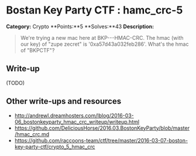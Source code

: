 # Bostan Key Party CTF : hamc_crc-5

**Category:** Crypto
**Points:**5 
**Solves:**43 
**Description:**

> We're trying a new mac here at BKP---HMAC-CRC. The hmac (with our key) of "zupe zecret" is '0xa57d43a032feb286'.  What's the hmac of "BKPCTF"?


## Write-up

(TODO)

## Other write-ups and resources

* http://andrewl.dreamhosters.com/lblog/2016-03-06_bostonkeyparty_hmac_crc_writeup/writeup.html
* https://github.com/DeliciousHorse/2016.03.BostonKeyParty/blob/master/hmac_crc.md
* https://github.com/raccoons-team/ctf/tree/master/2016-03-07-boston-key-party-ctf/crypto_5_hmac_crc
